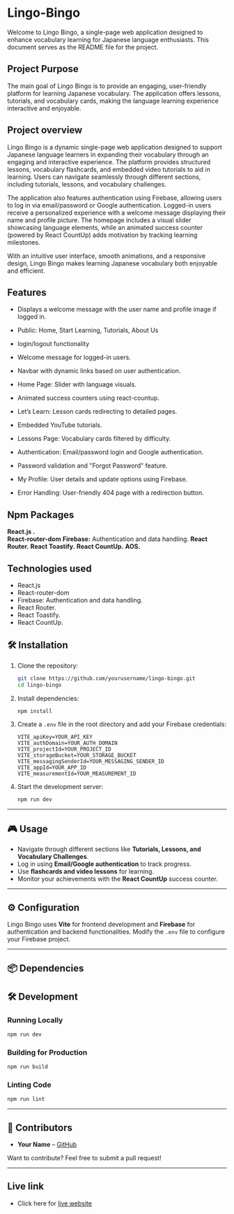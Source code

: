 
# Lingo-Bingo

Welcome to Lingo Bingo, a single-page web application designed to enhance vocabulary learning for Japanese language enthusiasts. This document serves as the README file for the project.
## Project Purpose

The main goal of Lingo Bingo is to provide an engaging, user-friendly platform for learning Japanese vocabulary. The application offers lessons, tutorials, and vocabulary cards, making the language learning experience interactive and enjoyable.

## Project overview
Lingo Bingo is a dynamic single-page web application designed to support Japanese language learners in expanding their vocabulary through an engaging and interactive experience. The platform provides structured lessons, vocabulary flashcards, and embedded video tutorials to aid in learning. Users can navigate seamlessly through different sections, including tutorials, lessons, and vocabulary challenges.

The application also features authentication using Firebase, allowing users to log in via email/password or Google authentication. Logged-in users receive a personalized experience with a welcome message displaying their name and profile picture. The homepage includes a visual slider showcasing language elements, while an animated success counter (powered by React CountUp) adds motivation by tracking learning milestones.

With an intuitive user interface, smooth animations, and a responsive design, Lingo Bingo makes learning Japanese vocabulary both enjoyable and efficient.
## Features

- Displays a welcome message with the user name and profile image if logged in.
- Public: Home, Start Learning, Tutorials, About Us
-  login/logout functionality
- Welcome message for logged-in users.
- Navbar with dynamic links based on user authentication.
- Home Page: Slider with language visuals.
- Animated success counters using react-countup.
- Let’s Learn: Lesson cards redirecting to detailed pages.
- Embedded YouTube tutorials.
- Lessons Page: Vocabulary cards filtered by difficulty.

- Authentication: Email/password login and Google authentication.
- Password validation and "Forgot Password" feature.
- My Profile: User details and update options using Firebase.

- Error Handling: User-friendly 404 page with a redirection button.


## Npm Packages

**React.js .**  
**React-router-dom** 
**Firebase:** Authentication and data handling.
**React Router.**
**React Toastify.** 
**React CountUp.**
**AOS.** 

## Technologies used
- React.js
- React-router-dom 
- Firebase: Authentication and data handling.
- React Router.
- React Toastify. 
- React CountUp.

## 🛠 Installation

1. Clone the repository:

   ```sh
   git clone https://github.com/yourusername/lingo-bingo.git
   cd lingo-bingo
   ```

2. Install dependencies:

   ```sh
   npm install
   ```

3. Create a `.env` file in the root directory and add your Firebase credentials:

   ```env
   VITE_apiKey=YOUR_API_KEY
   VITE_authDomain=YOUR_AUTH_DOMAIN
   VITE_projectId=YOUR_PROJECT_ID
   VITE_storageBucket=YOUR_STORAGE_BUCKET
   VITE_messagingSenderId=YOUR_MESSAGING_SENDER_ID
   VITE_appId=YOUR_APP_ID
   VITE_measurementId=YOUR_MEASUREMENT_ID
   ```

4. Start the development server:

   ```sh
   npm run dev
   ```

---

## 🎮 Usage

- Navigate through different sections like **Tutorials, Lessons, and Vocabulary Challenges**.
- Log in using **Email/Google authentication** to track progress.
- Use **flashcards and video lessons** for learning.
- Monitor your achievements with the **React CountUp** success counter.

---

## ⚙️ Configuration

Lingo Bingo uses **Vite** for frontend development and **Firebase** for authentication and backend functionalities. Modify the `.env` file to configure your Firebase project.

---

## 📦 Dependencies



## 🛠 Development

### Running Locally
```sh
npm run dev
```

### Building for Production
```sh
npm run build
```

### Linting Code
```sh
npm run lint
```

---

## 🤝 Contributors

- **Your Name** – [GitHub](https://github.com/yourusername)

Want to contribute? Feel free to submit a pull request!

---


## Live link

 - Click here for [live website](https://legendary-pudding-a9e530.netlify.app/)


